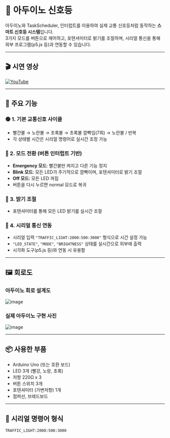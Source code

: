 # 🚦 아두이노 신호등

아두이노와 TaskScheduler, 인터럽트를 이용하여 실제 교통 신호등처럼 동작하는 **스마트 신호등 시스템**입니다.  
3가지 모드를 버튼으로 제어하고, 포텐셔미터로 밝기를 조절하며, 시리얼 통신을 통해 외부 프로그램(p5.js 등)과 연동할 수 있습니다.

---

## 🎬 시연 영상

[![YouTube](https://img.shields.io/badge/YouTube-Demo-red?logo=youtube)](https://youtu.be/AzQ1sfFF0qk?si=Ezk5KPLj35inQ05I)

---

## 🧠 주요 기능

### 🟢 1. 기본 교통신호 사이클
- 빨간불 → 노란불 → 초록불 → 초록불 깜빡임(7회) → 노란불 / 반복
- 각 상태별 시간은 시리얼 명령어로 실시간 조정 가능

### 🔴 2. 모드 전환 (버튼 인터럽트 기반)
- **Emergency 모드**: 빨간불만 켜지고 다른 기능 정지
- **Blink 모드**: 모든 LED가 주기적으로 깜빡이며, 포텐셔미터로 밝기 조절
- **Off 모드**: 모든 LED 꺼짐
- 버튼을 다시 누르면 normal 모드로 복귀

### 🌈 3. 밝기 조절
- 포텐셔미터를 통해 모든 LED 밝기를 실시간 조절

### 🔗 4. 시리얼 통신 연동
- 시리얼 입력 `"TRAFFIC_LIGHT:2000:500:3000"` 형식으로 시간 설정 가능
- `"LED_STATE"`, `"MODE"`, `"BRIGHTNESS"` 상태를 실시간으로 외부에 출력
- 시각화 도구(p5.js 등)와 연동 시 유용함

---

## 🖼️ 회로도

### 아두이노 회로 설계도  
![image](https://github.com/user-attachments/assets/82f62e09-cc88-4617-a92c-f9ac9382a212)

### 실제 아두이노 구현 사진  
![image](https://github.com/user-attachments/assets/5aef0afe-b640-42c7-abcd-090817a4bf32)

---

## 📦 사용한 부품
- Arduino Uno (또는 호환 보드)
- LED 3개 (빨강, 노랑, 초록)
- 저항 220Ω x 3
- 버튼 스위치 3개
- 포텐셔미터 (가변저항) 1개
- 점퍼선, 브레드보드

---

## 🔧 시리얼 명령어 형식

```bash
TRAFFIC_LIGHT:2000:500:3000
